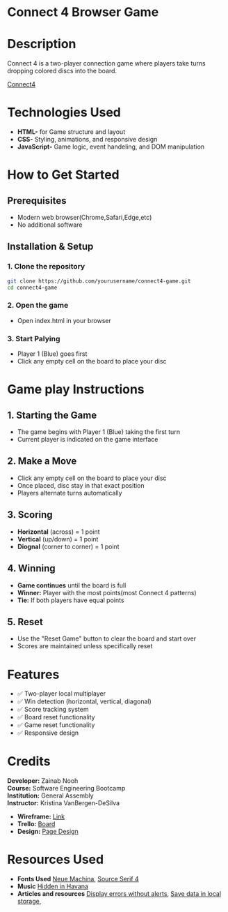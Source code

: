 # **Connect 4 Browser Game**


# **Description**
Connect 4 is a two-player connection game where players take turns dropping colored discs into the board.

[Connect4](https://zainab-memory-game.surge.sh/)




# **Technologies Used**

* **HTML-** for Game structure and layout
* **CSS-** Styling, animations, and responsive design
* **JavaScript-** Game logic, event handeling, and DOM manipulation



# **How to Get Started**
## Prerequisites 

* Modern web browser(Chrome,Safari,Edge,etc)
* No additional software

## Installation & Setup
### 1. Clone the repository
```bash
git clone https://github.com/yourusername/connect4-game.git
cd connect4-game
```

### 2. Open the game

* Open index.html in your browser
### 3. Start Palying

* Player 1 (Blue) goes first
* Click any empty cell on the board to place your disc

# **Game play Instructions**
## **1. Starting the Game**
* The game begins with Player 1 (Blue) taking the first turn
* Current player is indicated on the game interface

## **2. Make a Move**
* Click any empty cell on the board to place your disc
* Once placed, disc stay in that exact position
* Players alternate turns automatically

## **3. Scoring**
* **Horizontal** (across) = 1 point
* **Vertical** (up/down) = 1 point
* **Diognal** (corner to corner) = 1 point

## **4. Winning**
* **Game continues** until the board is full
* **Winner:** Player with the most points(most Connect 4 patterns)
* **Tie:** If both players have equal points

## **5. Reset**
* Use the "Reset Game" button to clear the board and start over
* Scores are maintained unless specifically reset

# **Features**
- ✅ Two-player local multiplayer
- ✅ Win detection (horizontal, vertical, diagonal)
- ✅ Score tracking system
- ✅ Board reset functionality
- ✅ Game reset functionality
- ✅ Responsive design

# **Credits**
 **Developer:** Zainab Nooh <br>
**Course:** Software Engineering Bootcamp <br>
**Institution:**  General Assembly <br>
**Instructor:** Kristina VanBergen-DeSilva <br>
* **Wireframe:**  [Link](https://excalidraw.com/#json=QQzF4YIG4oruDubTW0Zi8,hNpK21hG8PkdRkOmNU1peA)
* **Trello:** [Board](https://trello.com/b/aCdCgi14/connect-4-game)
* **Design:** [Page Design](https://drive.google.com/file/d/1WxYj3kdFG_cM71xS6KfuyJYrZMAGWLVh/view?usp=sharing)

# **Resources Used**
* **Fonts Used** [Neue Machina](https://befonts.com/neue-machina-v2-0-font.html), [Source Serif 4](https://fonts.google.com/specimen/Source+Serif+4) 
* **Music** [Hidden in Havana](https://www.epidemicsound.com/track/byuoe94tom/)
* **Articles and resources** [Display errors without alerts](https://www.geeksforgeeks.org/javascript/how-to-display-error-without-alert-box-using-javascript/), [Save data in local storage](https://www.geeksforgeeks.org/javascript/how-to-save-data-in-local-storage-in-javascript/), 

